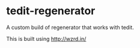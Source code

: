 tedit-regenerator
=================

A custom build of regenerator that works with tedit.

This is built using http://wzrd.in/
